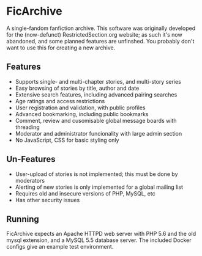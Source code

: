 # FicArchive

A single-fandom fanfiction archive. This software was originally developed for
the (now-defunct) RestrictedSection.org website; as such it's now abandoned,
and some planned features are unfinshed. You probably don't want to use this
for creating a new archive.

## Features

* Supports single- and multi-chapter stories, and multi-story series
* Easy browsing of stories by title, author and date
* Extensive search features, including advanced pairing searches
* Age ratings and access restrictions
* User registration and validation, with public profiles
* Advanced bookmarking, including public bookmarks
* Comment, review and cusomisable global message boards with threading
* Moderator and administrator funcionality with large admin section
* No JavaScript, CSS for basic styling only

## Un-Features

* User-upload of stories is not implemented; this must be done by moderators
* Alerting of new stories is only implemented for a global mailing list
* Requires old and insecure versions of PHP, MySQL, etc
* Has other security issues

## Running

FicArchive expects an Apache HTTPD web server with PHP 5.6 and the old mysql
extension, and a MySQL 5.5 database server. The included Docker configs give
an example test environment.
